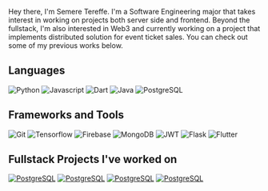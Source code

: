 


Hey there, I'm Semere Tereffe. I'm a Software Engineering major that takes interest in working on projects both server side and frontend. Beyond the fullstack, I'm also interested in Web3 and currently working on a project that implements distributed solution for event ticket sales. You can check out some of my previous works below.


## Languages
![Python](https://img.shields.io/badge/-Python-000?&logo=python)
![Javascript](https://img.shields.io/badge/-Javascript-000?&logo=javascript)
![Dart](https://img.shields.io/badge/-Dart-000?&logo=dart)
![Java](https://img.shields.io/badge/-Java-000?&logo=java)
![PostgreSQL](https://img.shields.io/badge/-PostgreSQL-000?&logo=postgresql)

## Frameworks and Tools
![Git](https://img.shields.io/badge/-Git-000?&logo=git)
![Tensorflow](https://img.shields.io/badge/-Tensorflow-000?&logo=tensorflow)
![Firebase](https://img.shields.io/badge/-Firebase-000?&logo=Firebase)
![MongoDB](https://img.shields.io/badge/-MongoDB-000?&logo=mongodb)
![JWT](https://img.shields.io/badge/-JWT-000?&logo=auth0)
![Flask](https://img.shields.io/badge/-Flask-000?&logo=flask)
![Flutter](https://img.shields.io/badge/-Flutter-000?&logo=flutter)

## Fullstack Projects I've worked on

[![PostgreSQL](https://img.shields.io/badge/Negadras-Frontend-fff)](https://github.com/Aymen-Mohammednur/Negadras-Frontend "Negadras Frontend")
[![PostgreSQL](https://img.shields.io/badge/Negadras-Backend-000)](https://github.com/Aymen-Mohammednur/Negadras-Backend "Negadras Backend")
[![PostgreSQL](https://img.shields.io/badge/EMS-Frontend-FFF)](https://github.com/Aben-Bel/EMSFrontend "EMS Frontend")
[![PostgreSQL](https://img.shields.io/badge/EMS-Backend-000)](https://github.com/Aymen-Mohammednur/EMSBackend "EMS Backend")

<!---
semere01/semere01 is a ✨ special ✨ repository because its `README.md` (this file) appears on your GitHub profile.
You can click the Preview link to take a look at your changes.
--->
